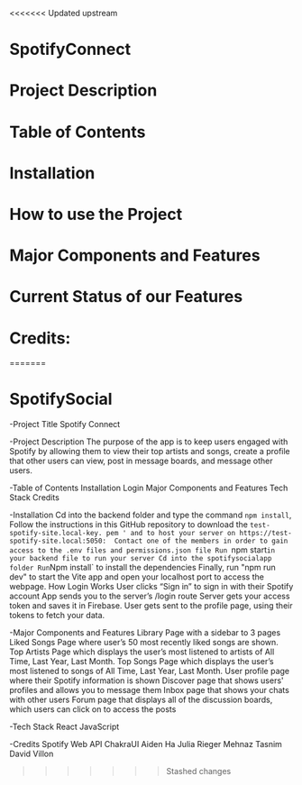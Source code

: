 <<<<<<< Updated upstream
# SpotifyConnect


# Project Description


# Table of Contents


# Installation 

# How to use the Project

# Major Components and Features


# Current Status of our Features

# Credits:

=======
# SpotifySocial
-Project Title
Spotify Connect

-Project Description
The purpose of the app is to keep users engaged with Spotify by allowing them to view their top artists and songs, create a profile that other users can view, post in message boards, and message other users. 

-Table of Contents
Installation
Login
Major Components and Features
Tech Stack
Credits

-Installation 
Cd into the backend folder and type the command `npm install`, 
Follow the instructions in this GitHub repository to download the `test-spotify-site.local-key. pem ' and to host your server on https://test-spotify-site.local:5050: 
Contact one of the members in order to gain access to the .env files and permissions.json file
Run `npm start` in your backend file to run your server
Cd into the spotifysocialapp folder
Run `Npm install` to install the dependencies
Finally, run "npm run dev" to start the Vite app and open your localhost port to access the webpage.
How Login Works
User clicks “Sign in” to sign in with their Spotify account
App sends you to the server’s /login route
Server gets your access token and saves it in Firebase.
User gets sent to the profile page, using their tokens to fetch your data.

-Major Components and Features
Library Page with a sidebar to 3 pages
Liked Songs Page where user’s 50 most recently liked songs are shown. 
Top Artists Page which displays the user’s most listened to artists of All Time, Last Year, Last Month. 
Top Songs Page which displays the user’s most listened to songs of All Time, Last Year, Last Month. 
User profile page where their Spotify information is shown
Discover page that shows users' profiles and allows you to message them
Inbox page that shows your chats with other users
Forum page that displays all of the discussion boards, which users can click on to access the posts

-Tech Stack
React
JavaScript

-Credits
Spotify Web API
ChakraUI
Aiden Ha
Julia Rieger
Mehnaz Tasnim
David Villon
>>>>>>> Stashed changes
